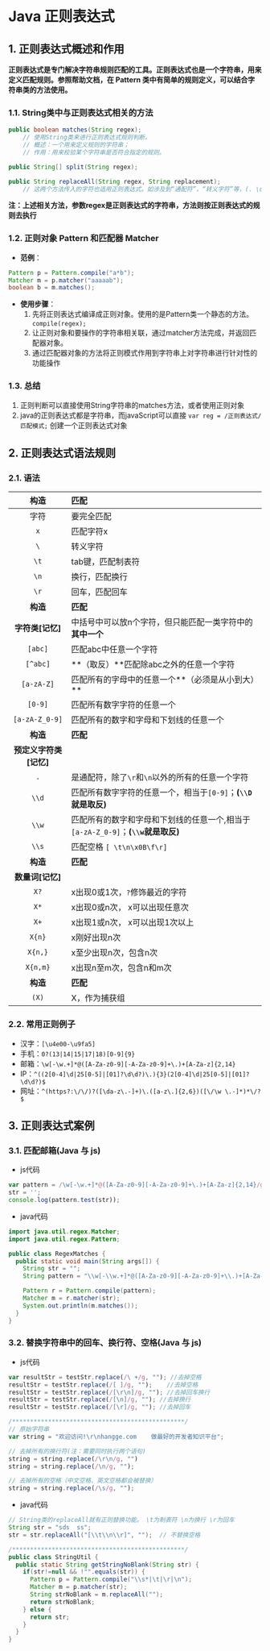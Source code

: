 # Java 正则表达式

## 1. 正则表达式概述和作用

**正则表达式是专门解决字符串规则匹配的工具。正则表达式也是一个字符串，用来定义匹配规则。参照帮助文档，在 Pattern 类中有简单的规则定义，可以结合字符串类的方法使用。**

### 1.1. String类中与正则表达式相关的方法

```java
public boolean matches(String regex);
    // 使用String类来进行正则表达式规则判断。
    // 概述：一个用来定义规则的字符串；
    // 作用：用来校验某个字符串是否符合指定的规则。

public String[] split(String regex);

public String replaceAll(String regex, String replacement);
    // 这两个方法传入的字符也适用正则表达式。如涉及到“通配符”，“转义字符”等，(. \d,\t …)需要在前面加上“\”。即(\\. , \\d, \\t …)
```

**注：上述相关方法，参数regex是正则表达式的字符串，方法则按正则表达式的规则去执行**

### 1.2. 正则对象 Pattern 和匹配器 Matcher

- **范例**：

```java
Pattern p = Pattern.compile("a*b");
Matcher m = p.matcher("aaaaab");
boolean b = m.matches();
```

- **使用步骤**：
    1. 先将正则表达式编译成正则对象。使用的是Pattern类一个静态的方法。`compile(regex);`
    2. 让正则对象和要操作的字符串相关联，通过matcher方法完成，并返回匹配器对象。
    3. 通过匹配器对象的方法将正则模式作用到字符串上对字符串进行针对性的功能操作

### 1.3. 总结

1. 正则判断可以直接使用String字符串的matches方法，或者使用正则对象
2. java的正则表达式都是字符串，而javaScript可以直接 `var reg = /正则表达式/匹配模式;` 创建一个正则表达式对象

## 2. 正则表达式语法规则

### 2.1. 语法

|        **构造**        | **匹配**                                                     |
| :--------------------: | :----------------------------------------------------------- |
|          字符          | 要完全匹配                                                   |
|          `x`           | 匹配字符x                                                    |
|          `\`           | 转义字符                                                     |
|          `\t`          | tab键，匹配制表符                                            |
|          `\n`          | 换行，匹配换行                                               |
|          `\r`          | 回车，匹配回车                                               |
|        **构造**        | **匹配**                                                     |
|    **字符类[记忆]**    | 中括号中可以放n个字符，但只能匹配一类字符中的**其中一个**    |
|        `[abc]`         | 匹配abc中任意一个字符                                        |
|        `[^abc]`        | **（取反）**匹配除abc之外的任意一个字符                      |
|       `[a-zA-Z]`       | 匹配所有的字母中的任意一个**（必须是从小到大）**             |
|        `[0-9]`         | 匹配所有数字字符的任意一个                                   |
|     `[a-zA-Z_0-9]`     | 匹配所有的数字和字母和下划线的任意一个                       |
|        **构造**        | **匹配**                                                     |
| **预定义字符类[记忆]** |                                                              |
|          `.`           | 是通配符，除了`\r`和`\n`以外的所有的任意一个字符             |
|         `\\d`          | 匹配所有数字字符的任意一个，相当于`[0-9]`；**(`\\D`就是取反)** |
|         `\\w`          | 匹配所有的数字和字母和下划线的任意一个,相当于`[a-zA-Z_0-9]`；**(`\\w`就是取反)** |
|         `\\s`          | 匹配空格 `[ \t\n\x0B\f\r]`                                   |
|        **构造**        | **匹配**                                                     |
|    **数量词[记忆]**    |                                                              |
|          `X?`          | x出现0或1次，`?`修饰最近的字符                               |
|          `X*`          | x出现0或n次， x可以出现任意次                                |
|          `X+`          | x出现1或n次， x可以出现1次以上                               |
|         `X{n}`         | x刚好出现n次                                                 |
|        `X{n,}`         | x至少出现n次，包含n次                                        |
|        `X{n,m}`        | x出现n至m次，包含n和m次                                      |
|        **构造**        | **匹配**                                                     |
|         `(X)`          | X，作为捕获组                                                |

### 2.2. 常用正则例子

- 汉字：`[\u4e00-\u9fa5]`
- 手机：`0?(13|14|15|17|18)[0-9]{9}`
- 邮箱：`\w[-\w.+]*@([A-Za-z0-9][-A-Za-z0-9]+\.)+[A-Za-z]{2,14}`
- IP：`^((2[0-4]\d|25[0-5]|[01]?\d\d?)\.){3}(2[0-4]\d|25[0-5]|[01]?\d\d?)$`
- 网址：`^(https?:\/\/)?([\da-z\.-]+)\.([a-z\.]{2,6})([\/\w \.-]*)*\/?$`

## 3. 正则表达式案例

### 3.1. 匹配邮箱(Java 与 js)

- js代码

```js
var pattern = /\w[-\w.+]*@([A-Za-z0-9][-A-Za-z0-9]+\.)+[A-Za-z]{2,14}/g,
str = '';
console.log(pattern.test(str));
```

- java代码

```java
import java.util.regex.Matcher;
import java.util.regex.Pattern;

public class RegexMatches {
  public static void main(String args[]) {
    String str = "";
    String pattern = "\\w[-\\w.+]*@([A-Za-z0-9][-A-Za-z0-9]+\\.)+[A-Za-z]{2,14}";

    Pattern r = Pattern.compile(pattern);
    Matcher m = r.matcher(str);
    System.out.println(m.matches());
  }
}
```

### 3.2. 替换字符串中的回车、换行符、空格(Java 与 js)

- js代码

```js
var resultStr = testStr.replace(/\ +/g, ""); //去掉空格
resultStr = testStr.replace(/[ ]/g, "");    //去掉空格
resultStr = testStr.replace(/[\r\n]/g, ""); //去掉回车换行
resultStr = testStr.replace(/[\n]/g, ""); //去掉换行
resultStr = testStr.replace(/[\r]/g, ""); //去掉回车

/************************************************/
// 原始字符串
var string = "欢迎访问!\r\nhangge.com    做最好的开发者知识平台";

// 去掉所有的换行符(注：需要同时执行两个语句)
string = string.replace(/\r\n/g, "")
string = string.replace(/\n/g, "");

// 去掉所有的空格（中文空格、英文空格都会被替换）
string = string.replace(/\s/g, "");
```

- java代码

```java
// String类的replaceAll就有正则替换功能。 \t为制表符 \n为换行 \r为回车
String str = "sds  ss";
str = str.replaceAll("[\\t\\n\\r]", "");  // 不替换空格

/************************************************/
public class StringUtil {
  public static String getStringNoBlank(String str) {
    if(str!=null && !"".equals(str)) {
      Pattern p = Pattern.compile("\\s*|\t|\r|\n");
      Matcher m = p.matcher(str);
      String strNoBlank = m.replaceAll("");
      return strNoBlank;
    } else {
      return str;
    }
  }
}
```
